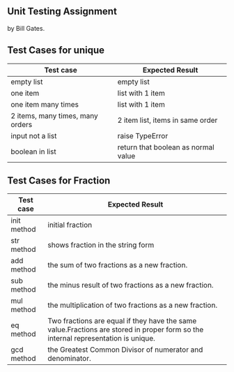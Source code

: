 ## Unit Testing Assignment

by Bill Gates.


## Test Cases for unique


| Test case              |  Expected Result    |
|------------------------|---------------------|
| empty list             |  empty list         |
| one item               |  list with 1 item   |
| one item many times    |  list with 1 item   |
| 2 items, many times, many orders | 2 item list, items in same order  |
| input not a list  |  raise TypeError       |
| boolean in list  |  return that boolean as normal value


## Test Cases for Fraction


| Test case              |  Expected Result    |
|------------------------|---------------------|
| init method            | initial fraction    |
| str method             | shows fraction in the string form |
| add method             | the sum of two fractions as a new fraction. |
| sub method             | the minus result of two fractions as a new fraction. |
| mul method             | the multiplication of two fractions as a new fraction. |
| eq method              | Two fractions are equal if they have the same value.Fractions are stored in proper form so the internal representation is unique. |
| gcd method             | the Greatest Common Divisor of numerator and denominator. |